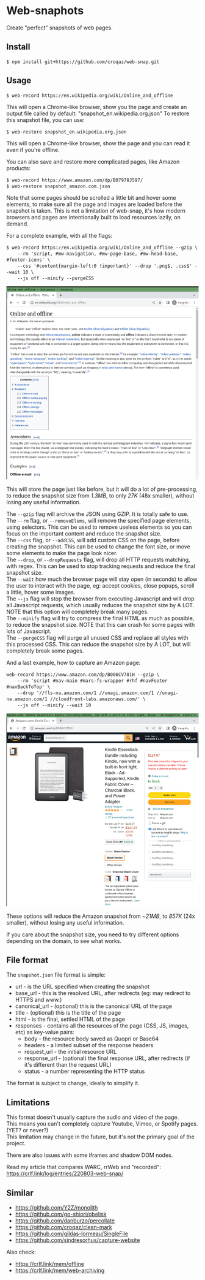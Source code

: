 # Web-snaphots

Create "perfect" snapshots of web pages.


## Install

``` shell
$ npm install git+https://github.com/croqaz/web-snap.git
```

## Usage

``` shell
$ web-record https://en.wikipedia.org/wiki/Online_and_offline
```

This will open a Chrome-like browser, show you the page and create an output file called by default: "snapshot_en.wikipedia.org.json"
To restore this snapshot file, you can use:

``` shell
$ web-restore snapshot_en.wikipedia.org.json
```

This will open a Chrome-like browser, show the page and you can read it even if you're offline.

You can also save and restore more complicated pages, like Amazon products:

``` shell
$ web-record https://www.amazon.com/dp/B07978J597/
$ web-restore snapshot_amazon.com.json
```

Note that some pages should be scrolled a little bit and hover some elements, to make sure all the page and images are loaded before the snapshot is taken.
This is not a limitation of web-snap, it's how modern browsers and pages are intentionally built to load resources lazily, on demand.

For a complete example, with all the flags:

``` shell
$ web-record https://en.wikipedia.org/wiki/Online_and_offline --gzip \
    --rm 'script, #mw-navigation, #mw-page-base, #mw-head-base, #footer-icons' \
    --css '#content{margin-left:0 !important}' --drop '.png$, .css$' --wait 10 \
    --js off --minify --purgeCSS
```

![Restored Wikipedia page](img/wikipedia-offline.png)

This will store the page just like before, but it will do a lot of pre-processing, to reduce the snapshot size from *1.3MB*, to only *27K* (48x smaller), without losing any useful information.

The `--gzip` flag will archive the JSON using GZIP. It is totally safe to use.<br>
The `--rm` flag, or `--removeElems`, will remove the specified page elements, using selectors. This can be used to remove useless elements so you can focus on the important content and reduce the snapshot size.<br>
The `--css` flag, or `--addCSS`, will add custom CSS on the page, before creating the snapshot. This can be used to change the font size, or move some elements to make the page look nicer.<br>
The `--drop`, or `--dropRequests` flag, will drop all HTTP requests matching, with regex. This can be used to stop tracking requests and reduce the final snapshot size.<br>
The `--wait` how much the browser page will stay open (in seconds) to allow the user to interact with the page, eg: accept cookies, close popups, scroll a little, hover some images.<br>
The `--js` flag will stop the browser from executing Javascript and will drop all Javascript requests, which usually reduces the snapshot size by A LOT. NOTE that this option will completely break many pages.<br>
The `--minify` flag will try to compress the final HTML as much as possible, to reduce the snapshot size. NOTE that this can crash for some pages with lots of Javascript.<br>
The `--purgeCSS` flag will purge all unused CSS and replace all styles with this processed CSS. This can reduce the snapshot size by A LOT, but will completely break some pages.

And a last example, how to capture an Amazon page:

``` shell
web-record https://www.amazon.com/dp/B086CV781H --gzip \
    --rm 'script #nav-main #mars-fs-wrapper #rhf #navFooter #navBackToTop' \
    --drop '//fls-na.amazon.com/1 //unagi.amazon.com/1 //unagi-na.amazon.com/1 //cloudfront-labs.amazonaws.com/' \
    --js off --minify --wait 10
```

![Restored Amazon page](img/amazon-kindle.png)

These options will reduce the Amazon snapshot from ~*21MB*, to *857K* (24x smaller), without losing any useful information.

If you care about the snapshot size, you need to try different options depending on the domain, to see what works.


## File format

The `snapshot.json` file format is simple:

- url - is the URL specified when creating the snapshot
- base_url - this is the resolved URL, after redirects (eg: may redirect to HTTPS and www.)
- canonical_url - (optional) this is the canonical URL of the page
- title - (optional) this is the title of the page
- html - is the final, settled HTML of the page
- responses - contains all the resources of the page (CSS, JS, images, etc) as key-value pairs:
    - body - the resource body saved as Quopri or Base64
    - headers - a limited subset of the response headers
    - request_url - the initial resource URL
    - response_url - (optional) the final response URL, after redirects (if it's different than the request URL)
    - status - a number representing the HTTP status

The format is subject to change, ideally to simplify it.


## Limitations

This format doesn't usually capture the audio and video of the page.<br>
This means you can't completely capture Youtube, Vimeo, or Spotify pages. (YET? or never?)<br>
This limitation may change in the future, but it's not the primary goal of the project.

There are also issues with some iframes and shadow DOM nodes.

Read my article that compares WARC, rrWeb and "recorded":
https://crlf.link/log/entries/220803-web-snap/


## Similar

- https://github.com/Y2Z/monolith
- https://github.com/go-shiori/obelisk
- https://github.com/danburzo/percollate
- https://github.com/croqaz/clean-mark
- https://github.com/gildas-lormeau/SingleFile
- https://github.com/sindresorhus/capture-website

Also check:

- https://crlf.link/mem/offline
- https://crlf.link/mem/web-archiving
